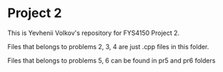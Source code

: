 # Project 2

This is Yevhenii Volkov's repository for FYS4150 Project 2. 


Files that belongs to problems 2, 3, 4 are just .cpp files in this folder.


Files that belongs to problems 5, 6 can be found in pr5 and pr6 folders
